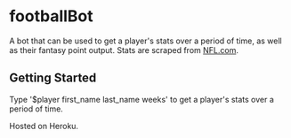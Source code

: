 # footballBot
A bot that can be used to get a player's stats over a period of time, as well as their fantasy point output. Stats are scraped from [NFL.com](http://www.nfl.com/). 

## Getting Started
Type '$player first_name last_name weeks' to get a player's stats over a period of time. 


Hosted on Heroku.

<!-- heroku ps:scale worker=1 -a football-bot-disc -->